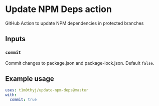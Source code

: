 # Update NPM Deps action

GitHub Action to update NPM dependencies in protected branches

## Inputs

### `commit`

Commit changes to package.json and package-lock.json. Default `false`.

<!-- ## Outputs

### `time`

The time we greeted you. -->

## Example usage

```yaml
uses: t1m0thyj/update-npm-deps@master
with:
  commit: true
```
